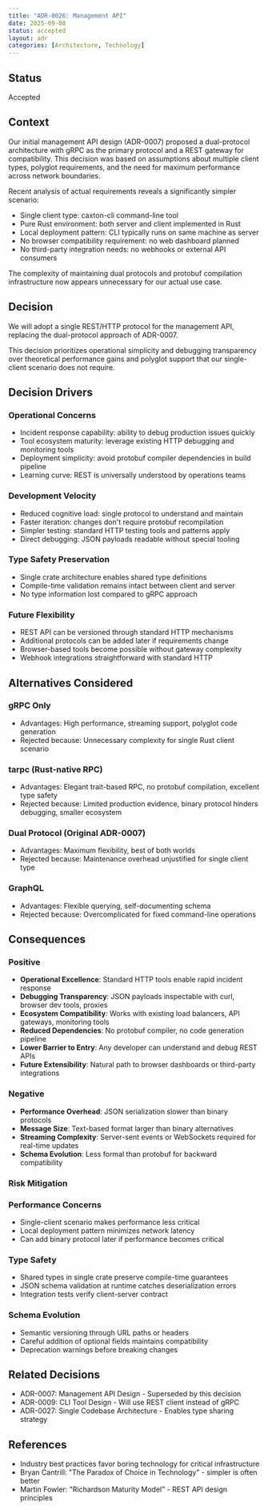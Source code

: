 ```yaml
---
title: "ADR-0026: Management API"
date: 2025-09-08
status: accepted
layout: adr
categories: [Architecture, Technology]
---
```



## Status

Accepted

## Context

Our initial management API design (ADR-0007) proposed a dual-protocol
architecture with gRPC as the primary protocol and a REST gateway for
compatibility. This decision was based on assumptions about multiple client
types, polyglot requirements, and the need for maximum performance across
network boundaries.

Recent analysis of actual requirements reveals a significantly simpler scenario:

- Single client type: caxton-cli command-line tool
- Pure Rust environment: both server and client implemented in Rust
- Local deployment pattern: CLI typically runs on same machine as server
- No browser compatibility requirement: no web dashboard planned
- No third-party integration needs: no webhooks or external API consumers

The complexity of maintaining dual protocols and protobuf compilation
infrastructure now appears unnecessary for our actual use case.

## Decision

We will adopt a single REST/HTTP protocol for the management API, replacing the
dual-protocol approach of ADR-0007.

This decision prioritizes operational simplicity and debugging transparency over
theoretical performance gains and polyglot support that our single-client
scenario does not require.

## Decision Drivers

### Operational Concerns

- Incident response capability: ability to debug production issues quickly
- Tool ecosystem maturity: leverage existing HTTP debugging and monitoring tools
- Deployment simplicity: avoid protobuf compiler dependencies in build pipeline
- Learning curve: REST is universally understood by operations teams

### Development Velocity

- Reduced cognitive load: single protocol to understand and maintain
- Faster iteration: changes don't require protobuf recompilation
- Simpler testing: standard HTTP testing tools and patterns apply
- Direct debugging: JSON payloads readable without special tooling

### Type Safety Preservation

- Single crate architecture enables shared type definitions
- Compile-time validation remains intact between client and server
- No type information lost compared to gRPC approach

### Future Flexibility

- REST API can be versioned through standard HTTP mechanisms
- Additional protocols can be added later if requirements change
- Browser-based tools become possible without gateway complexity
- Webhook integrations straightforward with standard HTTP

## Alternatives Considered

### gRPC Only

- Advantages: High performance, streaming support, polyglot code generation
- Rejected because: Unnecessary complexity for single Rust client scenario

### tarpc (Rust-native RPC)

- Advantages: Elegant trait-based RPC, no protobuf compilation, excellent type
  safety
- Rejected because: Limited production evidence, binary protocol hinders
  debugging, smaller ecosystem

### Dual Protocol (Original ADR-0007)

- Advantages: Maximum flexibility, best of both worlds
- Rejected because: Maintenance overhead unjustified for single client type

### GraphQL

- Advantages: Flexible querying, self-documenting schema
- Rejected because: Overcomplicated for fixed command-line operations

## Consequences

### Positive

- **Operational Excellence**: Standard HTTP tools enable rapid incident response
- **Debugging Transparency**: JSON payloads inspectable with curl, browser dev
  tools, proxies
- **Ecosystem Compatibility**: Works with existing load balancers, API gateways,
  monitoring tools
- **Reduced Dependencies**: No protobuf compiler, no code generation pipeline
- **Lower Barrier to Entry**: Any developer can understand and debug REST APIs
- **Future Extensibility**: Natural path to browser dashboards or third-party
  integrations

### Negative

- **Performance Overhead**: JSON serialization slower than binary protocols
- **Message Size**: Text-based format larger than binary alternatives
- **Streaming Complexity**: Server-sent events or WebSockets required for
  real-time updates
- **Schema Evolution**: Less formal than protobuf for backward compatibility

### Risk Mitigation

### Performance Concerns

- Single-client scenario makes performance less critical
- Local deployment pattern minimizes network latency
- Can add binary protocol later if performance becomes critical

### Type Safety

- Shared types in single crate preserve compile-time guarantees
- JSON schema validation at runtime catches deserialization errors
- Integration tests verify client-server contract

### Schema Evolution

- Semantic versioning through URL paths or headers
- Careful addition of optional fields maintains compatibility
- Deprecation warnings before breaking changes

## Related Decisions

- ADR-0007: Management API Design - Superseded by this decision
- ADR-0009: CLI Tool Design - Will use REST client instead of gRPC
- ADR-0027: Single Codebase Architecture - Enables type sharing strategy

## References

- Industry best practices favor boring technology for critical infrastructure
- Bryan Cantrill: "The Paradox of Choice in Technology" - simpler is often
  better
- Martin Fowler: "Richardson Maturity Model" - REST API design principles
